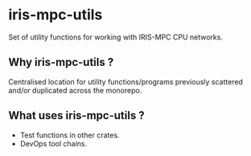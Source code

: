 iris-mpc-utils
===============

Set of utility functions for working with IRIS-MPC CPU networks.

Why iris-mpc-utils ?
--------------------------------------

Centralised location for utility functions/programs previously scattered and/or duplicated across the monorepo.

What uses iris-mpc-utils ?
--------------------------------------

- Test functions in other crates.
- DevOps tool chains.
